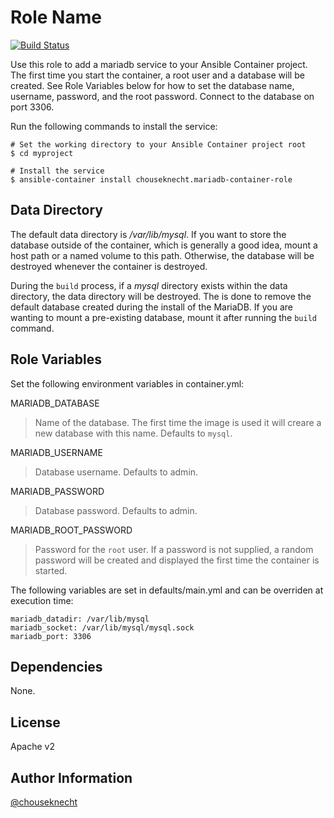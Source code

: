 Role Name
=========

[![Build Status](https://travis-ci.org/chouseknecht/mariadb-container.svg?branch=master)](https://travis-ci.org/chouseknecht/mariadb-container)

Use this role to add a mariadb service to your Ansible Container project. The first time you start the container, a root user and a database will be created. See Role Variables below for how to set the database name, username, password, and the root password. Connect to the database on port 3306.

Run the following commands to install the service:

```
# Set the working directory to your Ansible Container project root
$ cd myproject

# Install the service
$ ansible-container install chouseknecht.mariadb-container-role 
```

Data Directory
--------------
The default data directory is */var/lib/mysql*. If you want to store the database outside of the container, which is generally a good idea, mount a host path or a named volume to this path. Otherwise, the database will be destroyed whenever the container is destroyed.

During the `build` process, if a *mysql* directory exists within the data directory, the data directory will be destroyed. The is done to remove the default database created during the install of the MariaDB. If you are wanting to mount a pre-existing database, mount it after running the `build` command. 

Role Variables
--------------

Set the following environment variables in container.yml:

MARIADB_DATABASE
> Name of the database. The first time the image is used it will creare a new database with this name. Defaults to `mysql`.

MARIADB_USERNAME
> Database username. Defaults to admin.

MARIADB_PASSWORD
> Database password. Defaults to admin.

MARIADB_ROOT_PASSWORD
> Password for the `root` user. If a password is not supplied, a random password will be created and displayed the first time the container is started.

The following variables are set in defaults/main.yml and can be overriden at execution time:

```
mariadb_datadir: /var/lib/mysql
mariadb_socket: /var/lib/mysql/mysql.sock
mariadb_port: 3306
```

Dependencies
------------

None.

License
-------

Apache v2

Author Information
------------------

[@chouseknecht](https://github.com/chouseknecht)

